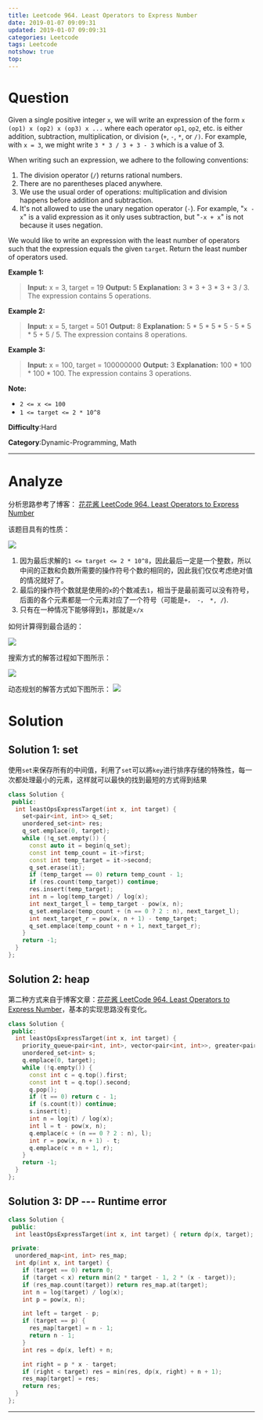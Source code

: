 ```yaml
---
title: Leetcode 964. Least Operators to Express Number
date: 2019-01-07 09:09:31
updated: 2019-01-07 09:09:31
categories: Leetcode
tags: Leetcode
notshow: true
top:
---
```


# Question

Given a single positive integer  `x`, we will write an expression of the form  `x (op1) x (op2) x (op3) x ...` where each operator  `op1`,  `op2`, etc. is either addition, subtraction, multiplication, or division (`+`,  `-`,  `*`, or  `/)`. For example, with  `x = 3`, we might write  `3 * 3 / 3 + 3 - 3` which is a value of  3.

When writing such an expression, we adhere to the following conventions:

1. The division operator (`/`) returns rational numbers.
2. There are no parentheses placed anywhere.
3. We use the usual order of operations: multiplication and division happens before addition and subtraction.
4. It's not allowed to use the unary negation operator (`-`). For example, "`x - x`" is a valid expression as it only uses subtraction, but "`-x + x`" is not because it uses negation.

We would like to write an expression with the least number of operators such that the expression equals the given  `target`. Return the least number of operators used.

**Example 1:**

> **Input:** x = 3, target = 19
> **Output:** 5
> **Explanation:** 3 * 3 + 3 * 3 + 3 / 3.  The expression contains 5 operations.

**Example 2:**

> **Input:** x = 5, target = 501
> **Output:** 8
> **Explanation:** 5 * 5 * 5 * 5 - 5 * 5 * 5 + 5 / 5.  The expression contains 8 operations.

**Example 3:**

> **Input:** x = 100, target = 100000000
> **Output:** 3
> **Explanation:** 100 * 100 * 100 * 100.  The expression contains 3 operations.

**Note:**

- `2 <= x <= 100`
- `1 <= target <= 2 * 10^8`

**Difficulty**:Hard

**Category**:Dynamic-Programming, Math

<!-- more -->

------------

# Analyze

分析思路参考了博客： [花花酱 LeetCode 964. Least Operators to Express Number](https://zxi.mytechroad.com/blog/uncategorized/leetcode-964-least-operators-to-express-number/)

该题目具有的性质：

![](/images/in-post/2019-01-07-Leetcode-964-Least-Operators-to-Express-Number/2019-01-07-10-38-51.png)

1. 因为最后求解的`1 <= target <= 2 * 10^8`，因此最后一定是一个整数，所以中间的正数和负数所需要的操作符号个数的相同的，因此我们仅仅考虑绝对值的情况就好了。
2. 最后的操作符个数就是使用的`x`的个数减去`1`，相当于是最前面可以没有符号，后面的各个元素都是一个元素对应了一个符号（可能是`+， -， *, /`).
3. 只有在一种情况下能够得到`1`，那就是`x/x`

如何计算得到最合适的：

![](/images/in-post/2019-01-07-Leetcode-964-Least-Operators-to-Express-Number/2019-01-07-14-30-40.png)

搜索方式的解答过程如下图所示：

![](/images/in-post/2019-01-07-Leetcode-964-Least-Operators-to-Express-Number/2019-01-07-14-57-20.png)

动态规划的解答方式如下图所示：
![](/images/in-post/2019-01-07-Leetcode-964-Least-Operators-to-Express-Number/2019-01-07-15-02-49.png)

# Solution

## Solution 1: set

使用`set`来保存所有的中间值，利用了`set`可以將`key`进行排序存储的特殊性，每一次都处理最小的元素，这样就可以最快的找到最短的方式得到结果

```cpp
class Solution {
 public:
  int leastOpsExpressTarget(int x, int target) {
    set<pair<int, int>> q_set;
    unordered_set<int> res;
    q_set.emplace(0, target);
    while (!q_set.empty()) {
      const auto it = begin(q_set);
      const int temp_count = it->first;
      const int temp_target = it->second;
      q_set.erase(it);
      if (temp_target == 0) return temp_count - 1;
      if (res.count(temp_target)) continue;
      res.insert(temp_target);
      int n = log(temp_target) / log(x);
      int next_target_l = temp_target - pow(x, n);
      q_set.emplace(temp_count + (n == 0 ? 2 : n), next_target_l);
      int next_target_r = pow(x, n + 1) - temp_target;
      q_set.emplace(temp_count + n + 1, next_target_r);
    }
    return -1;
  }
};
```

## Solution 2: heap

第二种方式来自于博客文章：[花花酱 LeetCode 964. Least Operators to Express Number](https://zxi.mytechroad.com/blog/uncategorized/leetcode-964-least-operators-to-express-number/)，基本的实现思路没有变化。

```cpp
class Solution {
 public:
  int leastOpsExpressTarget(int x, int target) {
    priority_queue<pair<int, int>, vector<pair<int, int>>, greater<pair<int, int>>> q;
    unordered_set<int> s;
    q.emplace(0, target);
    while (!q.empty()) {
      const int c = q.top().first;
      const int t = q.top().second;
      q.pop();
      if (t == 0) return c - 1;
      if (s.count(t)) continue;
      s.insert(t);
      int n = log(t) / log(x);
      int l = t - pow(x, n);
      q.emplace(c + (n == 0 ? 2 : n), l);
      int r = pow(x, n + 1) - t;
      q.emplace(c + n + 1, r);
    }
    return -1;
  }
};
```

## Solution 3: DP --- Runtime error

```cpp
class Solution {
 public:
  int leastOpsExpressTarget(int x, int target) { return dp(x, target); }

 private:
  unordered_map<int, int> res_map;
  int dp(int x, int target) {
    if (target == 0) return 0;
    if (target < x) return min(2 * target - 1, 2 * (x - target));
    if (res_map.count(target)) return res_map.at(target);
    int n = log(target) / log(x);
    int p = pow(x, n);

    int left = target - p;
    if (target == p) {
      res_map[target] = n - 1;
      return n - 1;
    }
    int res = dp(x, left) + n;

    int right = p * x - target;
    if (right < target) res = min(res, dp(x, right) + n + 1);
    res_map[target] = res;
    return res;
  }
};
```

------------
